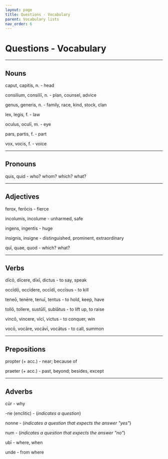 ```yaml
---
layout: page
title: Questions - Vocabulary
parent: Vocabulary lists
nav_order: 6
---
```


# Questions - Vocabulary

***

## Nouns

caput, capitis, n. - head

consilium, consiliī, n. - plan, counsel, advice

genus, generis, n. - family, race, kind, stock, clan

lex, legis, f. - law

oculus, oculī, m. - eye

pars, partis, f. - part

vox, vocis, f. - voice

***

## Pronouns

quis, quid - who? whom? which? what?

***

## Adjectives

ferox, ferōcis - fierce

incolumis, incolume - unharmed, safe

ingens, ingentis - huge

insignis, insigne - distinguished, prominent, extraordinary

quī, quae, quod - which? what?

***

## Verbs

dīcō, dīcere, dīxī, dictus - to say, speak  

occīdō, occīdere, occīdī, occīsus - to kill

teneō, tenēre, tenuī, tentus - to hold, keep, have

tollō, tollere, sustūlī, sublātus - to lift up, to raise

vincō, vincere, vīcī, victus - to conquer, win

vocō, vocāre, vocāvī, vocātus - to call, summon

***

## Prepositions

propter (+ acc.) - near; because of

praeter (+ acc.) - past, beyond; besides, except

***

## Adverbs

cūr - why

-ne (enclitic) - (*indicates a question*)

nonne - (*indicates a question that expects the answer "yes"*)

num - (*indicates a question that expects the answer "no"*)

ubī - where, when

unde - from where
